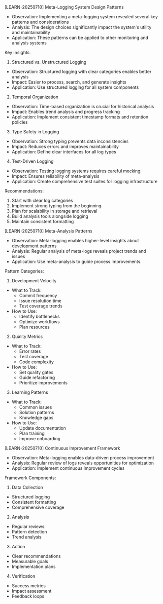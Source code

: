 [LEARN-20250710] Meta-Logging System Design Patterns
- Observation: Implementing a meta-logging system revealed several key patterns and considerations
- Analysis: The design choices significantly impact the system's utility and maintainability
- Application: These patterns can be applied to other monitoring and analysis systems

Key Insights:

1. Structured vs. Unstructured Logging
- Observation: Structured logging with clear categories enables better analysis
- Impact: Easier to process, search, and generate insights
- Application: Use structured logging for all system components

2. Temporal Organization
- Observation: Time-based organization is crucial for historical analysis
- Impact: Enables trend analysis and progress tracking
- Application: Implement consistent timestamp formats and retention policies

3. Type Safety in Logging
- Observation: Strong typing prevents data inconsistencies
- Impact: Reduces errors and improves maintainability
- Application: Define clear interfaces for all log types

4. Test-Driven Logging
- Observation: Testing logging systems requires careful mocking
- Impact: Ensures reliability of meta-analysis
- Application: Create comprehensive test suites for logging infrastructure

Recommendations:
1. Start with clear log categories
2. Implement strong typing from the beginning
3. Plan for scalability in storage and retrieval
4. Build analysis tools alongside logging
5. Maintain consistent formatting

[LEARN-20250710] Meta-Analysis Patterns
- Observation: Meta-logging enables higher-level insights about development patterns
- Analysis: Regular analysis of meta-logs reveals project trends and issues
- Application: Use meta-analysis to guide process improvements

Pattern Categories:

1. Development Velocity
- What to Track:
  - Commit frequency
  - Issue resolution time
  - Test coverage trends
- How to Use:
  - Identify bottlenecks
  - Optimize workflows
  - Plan resources

2. Quality Metrics
- What to Track:
  - Error rates
  - Test coverage
  - Code complexity
- How to Use:
  - Set quality gates
  - Guide refactoring
  - Prioritize improvements

3. Learning Patterns
- What to Track:
  - Common issues
  - Solution patterns
  - Knowledge gaps
- How to Use:
  - Update documentation
  - Plan training
  - Improve onboarding

[LEARN-20250710] Continuous Improvement Framework
- Observation: Meta-logging enables data-driven process improvement
- Analysis: Regular review of logs reveals opportunities for optimization
- Application: Implement continuous improvement cycles

Framework Components:

1. Data Collection
- Structured logging
- Consistent formatting
- Comprehensive coverage

2. Analysis
- Regular reviews
- Pattern detection
- Trend analysis

3. Action
- Clear recommendations
- Measurable goals
- Implementation plans

4. Verification
- Success metrics
- Impact assessment
- Feedback loops 